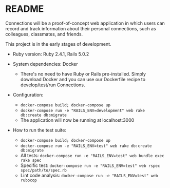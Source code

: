 # README

Connections will be a proof-of-concept web application in which users can record and track information about their personal connections, such as colleagues, classmates, and friends.

This project is in the early stages of development.

* Ruby version: Ruby 2.4.1, Rails 5.0.2

* System dependencies: Docker
    - There's no need to have Ruby or Rails pre-installed. Simply download Docker and you can use our Dockerfile recipe to develop/test/run Connections.

* Configuration:
    - ```docker-compose build; docker-compose up```
    - ```docker-compose run -e "RAILS_ENV=development" web rake db:create db:migrate```
    - The application will now be running at localhost:3000

* How to run the test suite:
    - ```docker-compose build; docker-compose up```
    - ```docker-compose run -e "RAILS_ENV=test" web rake db:create db:migrate```
    - All tests: ```docker-compose run -e "RAILS_ENV=test" web bundle exec rake spec```
    - Specific test: ```docker-compose run -e "RAILS_ENV=test" web rspec spec/path/to/spec.rb```
    - Lint code analysis: ```docker-compose run -e "RAILS_ENV=test" web rubocop```

